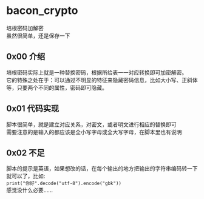 # bacon_crypto
培根密码加解密  
虽然很简单，还是保存一下

## 0x00 介绍
培根密码实际上就是一种替换密码，根据所给表一一对应转换即可加密解密。  
它的特殊之处在于：可以通过不明显的特征来隐藏密码信息，比如大小写、正斜体等，只要两个不同的属性，密码即可隐藏。  
## 0x01 代码实现
脚本很简单，就是建立对应关系，对密文，或者明文进行相应的替换即可  
需要注意的是输入的都应该是全小写字母或全大写字母，在脚本里也有说明  

## 0x02  不足  
脚本的提示是英语，如果想改的话，在每个输出的地方把输出的字符串编码转一下就可以了，比如:  
`print("你好".decode("utf-8").encode("gbk"))`  
感觉没什么必要......  